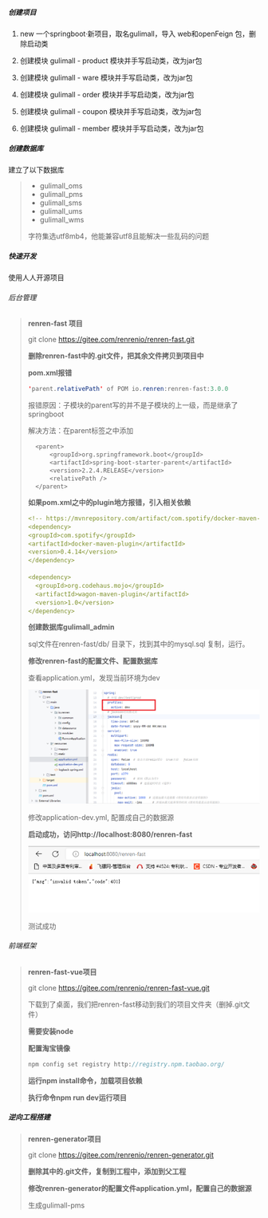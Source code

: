 ##### 创建项目

1. new 一个springboot·新项目，取名gulimall，导入 web和openFeign 包，删除启动类

2.  创建模块 gulimall - product 模块并手写启动类，改为jar包

3. 创建模块  gulimall -  ware 模块并手写启动类，改为jar包

4. 创建模块  gulimall -  order 模块并手写启动类，改为jar包

5. 创建模块  gulimall -  coupon 模块并手写启动类，改为jar包

6. 创建模块  gulimall -  member 模块并手写启动类，改为jar包

   

##### 创建数据库

 建立了以下数据库 

> -  gulimall_oms
> -  gulimall_pms
> -  gulimall_sms
> -  gulimall_ums
> -  gulimall_wms 
>
>  字符集选utf8mb4，他能兼容utf8且能解决一些乱码的问题 

##### 快速开发

使用人人开源项目



######  后台管理

>**renren-fast 项目**
>
>git clone https://gitee.com/renrenio/renren-fast.git 
>
>
>
>**删除renren-fast中的.git文件，把其余文件拷贝到项目中**
>
>
>
>**pom.xml报错**
>
>```java
>'parent.relativePath' of POM io.renren:renren-fast:3.0.0
>```
>
>报错原因：子模块的parent写的并不是子模块的上一级，而是继承了springboot 
>
>解决方法：在parent标签之中添加 
>
>```pom
>	<parent>
>		<groupId>org.springframework.boot</groupId>
>		<artifactId>spring-boot-starter-parent</artifactId>
>		<version>2.2.4.RELEASE</version>
>		<relativePath />
>	</parent>
>```
>
>
>
>**如果pom.xml之中的plugin地方报错，引入相关依赖**
>
>```yml
><!-- https://mvnrepository.com/artifact/com.spotify/docker-maven-plugin -->
><dependency>
><groupId>com.spotify</groupId>
><artifactId>docker-maven-plugin</artifactId>
><version>0.4.14</version>
></dependency>
>
><dependency>
>	<groupId>org.codehaus.mojo</groupId>
>	<artifactId>wagon-maven-plugin</artifactId>
>	<version>1.0</version>
></dependency>
>
>```
>
>
>
>**创建数据库gulimall_admin**
>
>sql文件在renren-fast/db/ 目录下，找到其中的mysql.sql 复制，运行。 
>
>
>
>**修改renren-fast的配置文件、配置数据库**
>
>查看application.yml，发现当前环境为dev 
>
>![20220701110147](./img/20220701110147.png)
>
>修改application-dev.yml, 配置成自己的数据源 
>
>
>
>**启动成功，访问http://localhost:8080/renren-fast** 
>
>![20220701110733](./img/20220701110733.png)
>
>测试成功 



###### 前端框架

> **renren-fast-vue项目** 
>
> git clone https://gitee.com/renrenio/renren-fast-vue.git 
>
> 
>
> 下载到了桌面，我们把renren-fast移动到我们的项目文件夹（删掉.git文件） 
>
> 
>
> **需要安装node**
>
> 
>
> **配置淘宝镜像** 
>
> ```java
> npm config set registry http://registry.npm.taobao.org/
> ```
>
> 
>
> **运行npm install命令，加载项目依赖**
>
> 
>
> **执行命令npm run dev运行项目** 



##### 逆向工程搭建

>**renren-generator项目**
>
>git clone https://gitee.com/renrenio/renren-generator.git 
>
>
>
>**删除其中的.git文件，复制到工程中，添加到父工程** 
>
>
>
>**修改renren-generator的配置文件application.yml，配置自己的数据源** 
>
>生成gulimall-pms 

